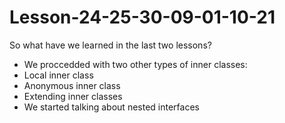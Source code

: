 # Lesson-24-25-30-09-01-10-21

So what have we learned in the last two lessons?
- We proccedded with two other types of inner classes:
- Local inner class
- Anonymous inner class
- Extending inner classes
- We started talking about nested interfaces
